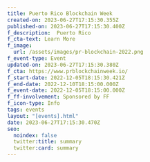 ```yaml
---
title: Puerto Rico Blockchain Week
created-on: 2023-06-27T17:15:30.355Z
published-on: 2023-06-27T17:15:30.400Z
f_description:  Puerto Rico
f_cta-text: Learn More
f_image:
  url: /assets/images/pr-blockchain-2022.png
f_event-type: Event
updated-on: 2023-06-27T17:15:30.380Z
f_cta: https://www.prblockchainweek.io/
f_start-date: 2022-12-05T18:15:30.421Z
f_end-date: 2022-12-10T18:15:00.000Z
f_event-date: 2022-12-05T18:15:00.000Z
f_ff-involvement: Sponsored by FF
f_icon-type: Info
tags: events
layout: "[events].html"
date: 2023-06-27T17:15:30.470Z
seo:
  noindex: false
  twitter:title: summary
  twitter:card: summary
---
```

